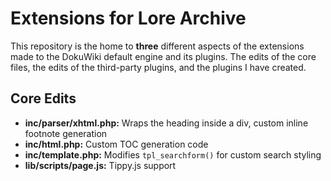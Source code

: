 # Extensions for Lore Archive
This repository is the home to **three** different aspects of the extensions made to the DokuWiki default engine and its plugins. The edits of the core files, the edits of the third-party plugins, and the plugins I have created.

## Core Edits
- **inc/parser/xhtml.php:** Wraps the heading inside a div, custom inline footnote generation
- **inc/html.php:** Custom TOC generation code
- **inc/template.php:** Modifies `tpl_searchform()` for custom search styling
- **lib/scripts/page.js:** Tippy.js support
